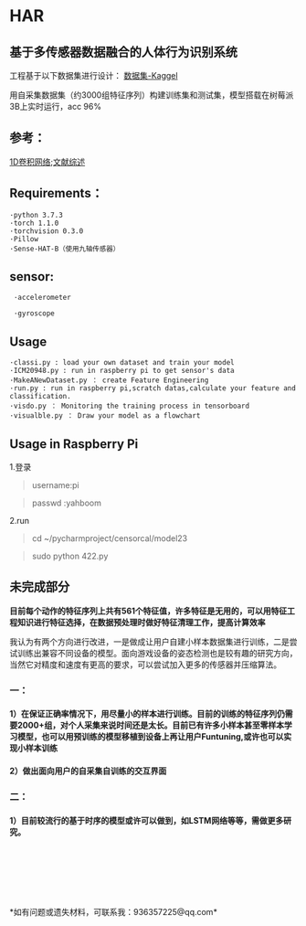 
# HAR
## 基于多传感器数据融合的人体行为识别系统 


工程基于以下数据集进行设计：
[数据集-Kaggel](https://www.kaggle.com/uciml/human-activity-recognition-with-smartphones)

用自采集数据集（约3000组特征序列）构建训练集和测试集，模型搭载在树莓派3B上实时运行，acc 96%

## 参考：
  [1D卷积网络](https://blog.csdn.net/bhneo/article/details/83092557);[文献综述](https://github.com/jindongwang/activityrecognition)

## Requirements：

    ·python 3.7.3
    ·torch 1.1.0 
    ·torchvision 0.3.0 
    ·Pillow
    ·Sense-HAT-B（使用九轴传感器）
 
## sensor:
     ·accelerometer
     
     ·gyroscope
    
## Usage
    ·classi.py : load your own dataset and train your model 
    ·ICM20948.py : run in raspberry pi to get sensor's data
    ·MakeANewDataset.py ： create Feature Engineering
    ·run.py : run in raspberry pi,scratch datas,calculate your feature and classification.
    ·visdo.py ： Monitoring the training process in tensorboard
    ·visualble.py ： Draw your model as a flowchart
    

## Usage in Raspberry Pi
 
 1.登录
 
>username:pi

>passwd :yahboom

2.run

>  cd ~/pycharmproject/censorcal/model23

>  sudo python 422.py

## 未完成部分

**目前每个动作的特征序列上共有561个特征值，许多特征是无用的，可以用特征工程知识进行特征选择，在数据预处理时做好特征清理工作，提高计算效率**

我认为有两个方向进行改进，一是做成让用户自建小样本数据集进行训练，二是尝试训练出兼容不同设备的模型。面向游戏设备的姿态检测也是较有趣的研究方向，当然它对精度和速度有更高的要求，可以尝试加入更多的传感器并压缩算法。

### 一：

#### 1）在保证正确率情况下，用尽量小的样本进行训练。目前的训练的特征序列仍需要2000+组，对个人采集来说时间还是太长。目前已有许多小样本甚至零样本学习模型，也可以用预训练的模型移植到设备上再让用户Funtuning,或许也可以实现小样本训练

#### 2）做出面向用户的自采集自训练的交互界面


### 二：

#### 1）目前较流行的基于时序的模型或许可以做到，如LSTM网络等等，需做更多研究。

<br>
<br>
<br>
<br>
<br>
<br>
 *如有问题或遗失材料，可联系我：936357225@qq.com*

